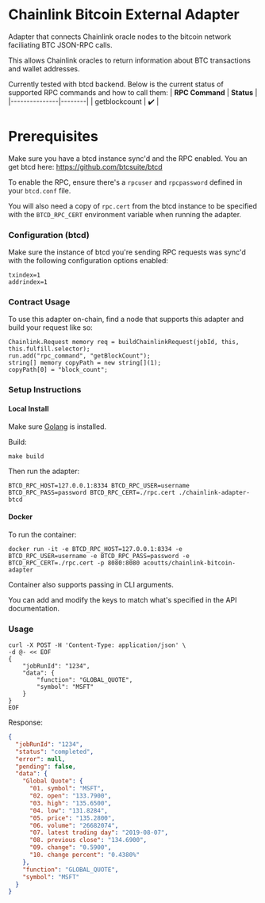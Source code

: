 # Chainlink Bitcoin External Adapter

Adapter that connects Chainlink oracle nodes to the bitcoin network faciliating BTC JSON-RPC calls.

This allows Chainlink oracles to return information about BTC transactions and wallet addresses.

Currently tested with btcd backend.
Below is the current status of supported RPC commands and how to call them:
| **RPC Command** | **Status** |
|---------------|--------|
| getblockcount | ✔️ |

# Prerequisites

Make sure you have a btcd instance sync'd and the RPC enabled. You an get btcd here:
https://github.com/btcsuite/btcd

To enable the RPC, ensure there's a `rpcuser` and `rpcpassword` defined in your `btcd.conf` file.

You will also need a copy of `rpc.cert` from the btcd instance to be specified with the `BTCD_RPC_CERT` environment variable when running the adapter.

### Configuration (btcd)

Make sure the instance of btcd you're sending RPC requests was sync'd with the following configuration options enabled:

```
txindex=1
addrindex=1
```

### Contract Usage

To use this adapter on-chain, find a node that supports this adapter and build your request like so:

```
Chainlink.Request memory req = buildChainlinkRequest(jobId, this, this.fulfill.selector);
run.add("rpc_command", "getBlockCount");
string[] memory copyPath = new string[](1);
copyPath[0] = "block_count";
```

### Setup Instructions

#### Local Install

Make sure [Golang](https://golang.org/pkg/) is installed.

Build:

```
make build
```

Then run the adapter:

```
BTCD_RPC_HOST=127.0.0.1:8334 BTCD_RPC_USER=username BTCD_RPC_PASS=password BTCD_RPC_CERT=./rpc.cert ./chainlink-adapter-btcd
```

#### Docker

To run the container:

```
docker run -it -e BTCD_RPC_HOST=127.0.0.1:8334 -e BTCD_RPC_USER=username -e BTCD_RPC_PASS=password -e BTCD_RPC_CERT=./rpc.cert -p 8080:8080 acoutts/chainlink-bitcoin-adapter
```

Container also supports passing in CLI arguments.

You can add and modify the keys to match what's specified in the API documentation.

### Usage

```
curl -X POST -H 'Content-Type: application/json' \
-d @- << EOF
{
	"jobRunId": "1234",
	"data": {
		"function": "GLOBAL_QUOTE",
		"symbol": "MSFT"
	}
}
EOF
```

Response:

```json
{
  "jobRunId": "1234",
  "status": "completed",
  "error": null,
  "pending": false,
  "data": {
    "Global Quote": {
      "01. symbol": "MSFT",
      "02. open": "133.7900",
      "03. high": "135.6500",
      "04. low": "131.8284",
      "05. price": "135.2800",
      "06. volume": "26682074",
      "07. latest trading day": "2019-08-07",
      "08. previous close": "134.6900",
      "09. change": "0.5900",
      "10. change percent": "0.4380%"
    },
    "function": "GLOBAL_QUOTE",
    "symbol": "MSFT"
  }
}
```
